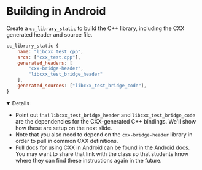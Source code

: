 # Building in Android

Create a `cc_library_static` to build the C++ library, including the CXX
generated header and source file.

```javascript
cc_library_static {
    name: "libcxx_test_cpp",
    srcs: ["cxx_test.cpp"],
    generated_headers: [
        "cxx-bridge-header",
        "libcxx_test_bridge_header"
    ],
    generated_sources: ["libcxx_test_bridge_code"],
}
```

<details open="true">

- Point out that `libcxx_test_bridge_header` and `libcxx_test_bridge_code` are
  the dependencies for the CXX-generated C++ bindings. We'll show how these are
  setup on the next slide.
- Note that you also need to depend on the `cxx-bridge-header` library in order
  to pull in common CXX definitions.
- Full docs for using CXX in Android can be found in [the Android docs]. You may
  want to share that link with the class so that students know where they can
  find these instructions again in the future.

[the Android docs]: https://source.android.com/docs/setup/build/rust/building-rust-modules/android-rust-patterns#rust-cpp-interop-using-cxx

</details>
